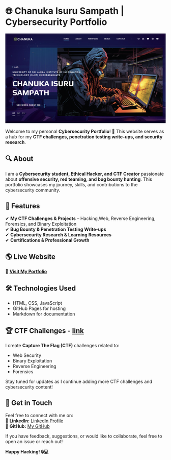 # 🌐 Chanuka Isuru Sampath | Cybersecurity Portfolio  

![Portfolio Preview](./img/home1.png)  

Welcome to my personal **Cybersecurity Portfolio**! 🚀 This website serves as a hub for my **CTF challenges, penetration testing write-ups, and security research**.  

## 🔍 About  
I am a **Cybersecurity student, Ethical Hacker, and CTF Creator** passionate about **offensive security, red teaming, and bug bounty hunting**. This portfolio showcases my journey, skills, and contributions to the cybersecurity community.  

## 🔹 Features  
✔ **My CTF Challenges & Projects** – Hacking,Web, Reverse Engineering, Forensics, and Binary Exploitation  
✔ **Bug Bounty & Penetration Testing Write-ups**  
✔ **Cybersecurity Research & Learning Resources**  
✔ **Certifications & Professional Growth**  

## 🌎 Live Website  
🔗 **[Visit My Portfolio](https://rio6ix.github.io/chanuka/)**  

## 🛠 Technologies Used  
- HTML, CSS, JavaScript  
- GitHub Pages for hosting  
- Markdown for documentation  

## 🏆 CTF Challenges  - **[link](https://github.com/RIO6IX/My-CTFs)**
I create **Capture The Flag (CTF)** challenges related to:  
- Web Security  
- Binary Exploitation  
- Reverse Engineering  
- Forensics  

Stay tuned for updates as I continue adding more CTF challenges and cybersecurity content!  

## 📌 Get in Touch  
Feel free to connect with me on:  
🔗 **LinkedIn:** [LinkedIn Profile](https://www.linkedin.com/in/chanuka-isuru-sampath-289358247/?profileId=ACoAAD0ZIIkBxXB_u9gVdyWUaQ8JjtJ6sOLMxWc)  
🐙 **GitHub:** [My GitHub](https://github.com/rio6ix)  

If you have feedback, suggestions, or would like to collaborate, feel free to open an issue or reach out!  

**Happy Hacking! 🔒💻**  


